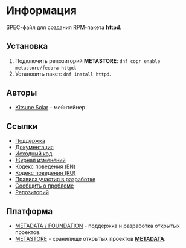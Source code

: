 # Информация

SPEC-файл для создания RPM-пакета **httpd**.

## Установка

1. Подключить репозиторий **METASTORE**: `dnf copr enable metastore/fedora-httpd`.
2. Установить пакет: `dnf install httpd`.

## Авторы

- [Kitsune Solar](https://kitsune.solar/) - мейнтейнер.

## Ссылки

- [Поддержка](https://sysadmins.community/)
- [Документация](https://sysadmins.wiki/)
- [Исходный код](https://github.com/factory-02/fedora-httpd)
- [Журнал изменений](CHANGELOG.md)
- [Кодекс поведения (EN)](CODE_OF_CONDUCT.en.md)
- [Кодекс поведения (RU)](CODE_OF_CONDUCT.ru.md)
- [Правила участия в разработке](CONTRIBUTING.md)
- [Сообщить о проблеме](https://github.com/factory-02/fedora-httpd/issues)
- [Репозиторий](https://copr.fedorainfracloud.org/coprs/metastore/fedora-httpd/)

## Платформа

- [METADATA / FOUNDATION](https://metadata.foundation/) - поддержка и разработка открытых проектов.
- [METASTORE](https://metastore.pro/) - хранилище открытых проектов [**METADATA**](https://metadata.foundation/).
